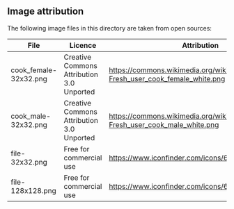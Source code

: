 ## Image attribution

The following image files in this directory are taken from open sources:

| File                  | Licence                                   | Attribution                                                                   |
| --------------------- | ----------------------------------------- | ----------------------------------------------------------------------------- |
| cook_female-32x32.png | Creative Commons Attribution 3.0 Unported | https://commons.wikimedia.org/wiki/File:Farm-Fresh_user_cook_female_white.png |
| cook_male-32x32.png   | Creative Commons Attribution 3.0 Unported | https://commons.wikimedia.org/wiki/File:Farm-Fresh_user_cook_male_white.png   |
| file-32x32.png        | Free for commercial use                   | https://www.iconfinder.com/icons/66768/file_info_icon                         |
| file-128x128.png      | Free for commercial use                   | https://www.iconfinder.com/icons/66768/file_info_icon                         |

